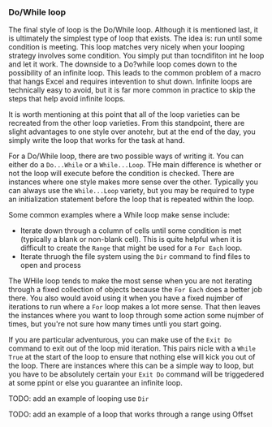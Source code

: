 ### Do/While loop

The final style of loop is the Do/While loop. Although it is mentioned last, it is ultimately the simplest type of loop that exists. The idea is: run until some condition is meeting. This loop matches very nicely when your looping strategy involves some condition. You simply put than tocndifiton int he loop and let it work. The downside to a Do?while loop comes down to the possibility of an infinite loop. This leads to the common problem of a macro that hangs Excel and requires intevention to shut down. Infinite loops are technically easy to avoid, but it is far more common in practice to skip the steps that help avoid infinite loops.

It is worth mentioning at this point that all of the loop varieties can be recreated from the other loop varieties. From this standpoint, there are slight advantages to one style over anotehr, but at the end of the day, you simply write the loop that works for the task at hand.

For a Do/While loop, there are two possible ways of writing it. You can either do a `Do...While` or a `While...Loop`. THe main difference is whether or not the loop will execute before the condition is checked. There are instances where one style makes more sense over the other. Typically you can always use the `While...Loop` variety, but you may be required to type an initialization statement before the loop that is repeated within the loop.

Some common examples where a While loop make sense include:

- Iterate down through a column of cells until some condition is met (typically a blank or non-blank cell). This is quite helpful when it is difficult to create the `Range` that might be used for a `For Each` loop.
- Iterate thruogh the file system using the `Dir` command to find files to open and process

The WHile loop tends to make the most sense when you are not iterating through a fixed collection of objects because the `For Each` does a better job there. You also would avoid using it when you have a fixed nujmber of iterations to run where a `For` loop makes a lot more sense. That then leaves the instances where you want to loop through some action some nujmber of times, but you're not sure how many times untli you start going.

If you are particular adventurous, you can make use of the `Exit Do` command to exit out of the loop mid iteration. This pairs nicle with a `While True` at the start of the loop to ensure that nothing else will kick you out of the loop. There are instances where this can be a simple way to loop, but you have to be absolutely certain your `Exit Do` command will be triggedered at some ppint or else you guarantee an infinite loop.

TODO: add an example of looping use `Dir`

TODO: add an example of a loop that works through a range using Offset
